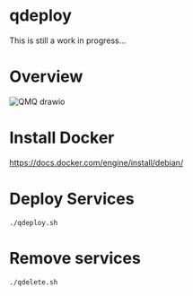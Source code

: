 # qdeploy

This is still a work in progress...

# Overview

![QMQ drawio](https://github.com/rqure/qdeploy/assets/64617806/64382194-f334-4643-b4d8-cb542d54d7ed)

# Install Docker

https://docs.docker.com/engine/install/debian/

# Deploy Services

```
./qdeploy.sh
```

# Remove services

```
./qdelete.sh
```
